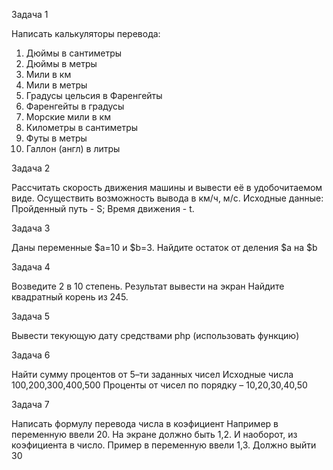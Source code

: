 Задача 1

Написать калькуляторы перевода:
1.	Дюймы в сантиметры
2.	Дюймы в метры
3.	Мили в км
4.	Мили в метры
5.	Градусы цельсия в Фаренгейты
6.	Фаренгейты в градусы
7.	Морские мили в км
8.	Километры в сантиметры
9.	Футы в метры
10.	Галлон (англ) в литры

Задача 2

Рассчитать скорость движения машины и вывести её в удобочитаемом виде. Осуществить возможность вывода в км/ч, м/c.
Исходные данные: Пройденный путь - S; Время движения - t.

Задача 3

Даны переменные $a=10 и $b=3. Найдите остаток от деления $a на $b

Задача 4

Возведите 2 в 10 степень. Результат вывести на экран
 Найдите квадратный корень из 245. 

Задача 5

Вывести текующую дату средствами php (использовать функцию)

Задача 6

Найти сумму процентов от 5–ти заданных чисел
Исходные числа 100,200,300,400,500
Проценты от чисел по порядку – 10,20,30,40,50

Задача 7

Написать формулу перевода числа в коэфициент
Например в переменную ввели 20. На экране должно быть 1,2.
И наоборот, из коэфициента в число. 
Пример в переменную ввели 1,3. Должно выйти 30

